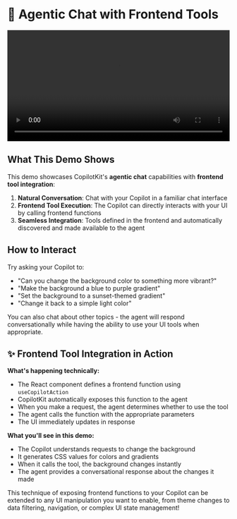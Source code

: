 # 🤖 Agentic Chat with Frontend Tools

<video width="100%" controls>
  <source src="https://screen-studio-shareable-links.67aa83ffa7fb557cd114a7156fca4e73.r2.cloudflarestorage.com/V2zfIWNf-video.mp4?X-Amz[…]aders=host&x-id=GetObject" type="video/mp4">
  Your browser does not support the video tag.
</video>

## What This Demo Shows

This demo showcases CopilotKit's **agentic chat** capabilities with **frontend tool integration**:
1. **Natural Conversation**: Chat with your Copilot in a familiar chat interface
2. **Frontend Tool Execution**: The Copilot can directly interacts with your UI by calling frontend functions
3. **Seamless Integration**: Tools defined in the frontend and automatically discovered and made available to the agent

## How to Interact

Try asking your Copilot to:
- "Can you change the background color to something more vibrant?"
- "Make the background a blue to purple gradient"
- "Set the background to a sunset-themed gradient"
- "Change it back to a simple light color"

You can also chat about other topics - the agent will respond conversationally while having the ability to use your UI tools when appropriate.

## ✨ Frontend Tool Integration in Action

**What's happening technically:**
- The React component defines a frontend function using `useCopilotAction`
- CopilotKit automatically exposes this function to the agent
- When you make a request, the agent determines whether to use the tool
- The agent calls the function with the appropriate parameters
- The UI immediately updates in response

**What you'll see in this demo:**
- The Copilot understands requests to change the background
- It generates CSS values for colors and gradients
- When it calls the tool, the background changes instantly
- The agent provides a conversational response about the changes it made

This technique of exposing frontend functions to your Copilot can be extended to any UI manipulation you want to enable, from theme changes to data filtering, navigation, or complex UI state management!